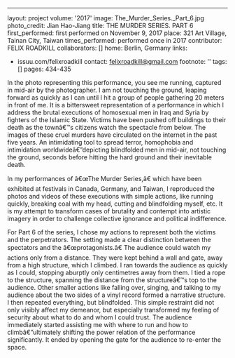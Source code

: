 ---
layout: project
volume: '2017'
image: The_Murder_Series._Part_6.jpg
photo_credit: Jian Hao-Jiang
title: THE MURDER SERIES. PART 6
first_performed: first performed on November 9, 2017
place: 321 Art Village, Tainan City, Taiwan
times_performed: performed once in 2017
contributor: FELIX ROADKILL
collaborators: []
home: Berlin, Germany
links:
- issuu.com/felixroadkill
contact: felixroadkill@gmail.com
footnote: ''
tags: []
pages: 434-435



In the photo representing this performance, you see me running, captured in mid-air by the photographer. I am not touching the ground, leaping forward as quickly as I can until I hit a group of people gathering 20 meters in front of me. It is a bittersweet representation of a performance in which I address the brutal executions of homosexual men in Iraq and Syria by fighters of the Islamic State. Victims have been pushed off buildings to their death as the townâ€™s citizens watch the spectacle from below. The images of these cruel murders have circulated on the internet in the past five years. An intimidating tool to spread terror, homophobia and intimidation worldwideâ€”depicting blindfolded men in mid-air, not touching the ground, seconds before hitting the hard ground and their inevitable death.

In my performances of â€œThe Murder Series,â€ which have been exhibited at festivals in Canada, Germany, and Taiwan, I reproduced the photos and videos of these executions with simple actions, like running quickly, breaking coal with my head, cutting and blindfolding myself, etc. It is my attempt to transform cases of brutality and contempt into artistic imagery in order to challenge collective ignorance and political indifference.

For Part 6 of the series, I chose my actions to represent both the victims and the perpetrators. The setting made a clear distinction between the spectators and the â€œprotagonists.â€ The audience could watch my actions only from a distance. They were kept behind a wall and gate, away from a high structure, which I climbed. I ran towards the audience as quickly as I could, stopping aburptly only centimetres away from them. I tied a rope to the structure, spanning the distance from the structureâ€™s top to the audience. Other smaller actions like falling over, singing, and talking to my audience about the two sides of a vinyl record formed a narrative structure. I then repeated everything, but blindfolded. This simple restraint did not only visibly affect my demeanor, but especially transformed my feeling of security about what to do and whom I could trust. The audience immediately started assisting me with where to run and how to climbâ€”ultimately shifting the power relation of the performance significantly. It ended by opening the gate for the audience to re-enter the space.
